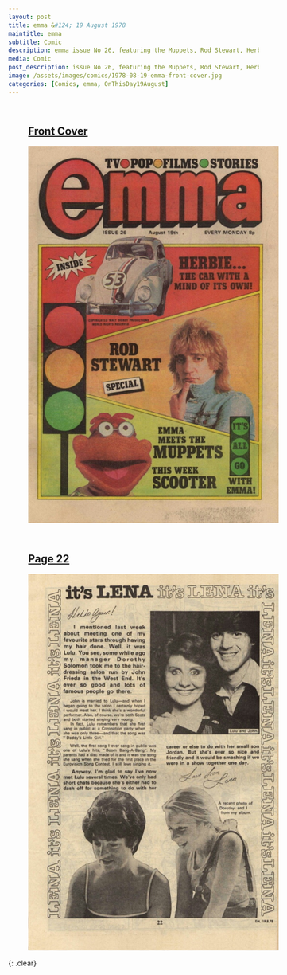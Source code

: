 ```yaml
---
layout: post
title: emma &#124; 19 August 1978
maintitle: emma
subtitle: Comic
description: emma issue No 26, featuring the Muppets, Rod Stewart, Herbie and Lena Zavaroni.
media: Comic
post_description: issue No 26, featuring the Muppets, Rod Stewart, Herbie and Lena Zavaroni.
image: /assets/images/comics/1978-08-19-emma-front-cover.jpg
categories: [Comics, emma, OnThisDay19August]
---
```


<figure class="fig1">
<h2 id="front-cover"><a href="#front-cover">Front Cover</a></h2>
<a href="/assets/images/comics/1978-08-19-emma-front-cover.jpg"><img src="/assets/images/comics/1978-08-19-emma-front-cover.jpg" class="full-width zoom-in" /></a>
</figure>

<figure class="fig2">
<h2 id="page-22"><a href="#page-22">Page 22</a></h2>
<a href="/assets/images/comics/1978-08-19-emma-page-22.jpg"><img src="/assets/images/comics/1978-08-19-emma-page-22.jpg" class="full-width zoom-in" /></a>
</figure>

<br />{: .clear}

<style>
.fig1 {float:left; width:48%;}

.fig2 {float:right; width:48%;}

.fig3 {float:right; width:100%;}

figcaption {float:left; width:100%;}

@media screen and (orientation:portrait) {
.fig1, .fig2 {float:left; width:100%;}
figcaption {float:left; width:90%; margin-bottom: 10px;}
}
</style>
